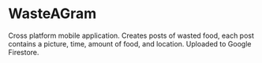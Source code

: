# WasteAGram

Cross platform mobile application. Creates posts of wasted food, each post contains a picture, time, amount of food, and location. Uploaded to Google Firestore.
